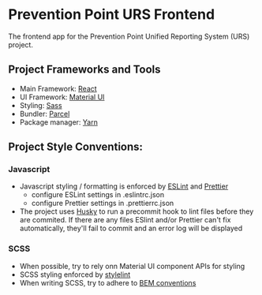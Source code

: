 # Prevention Point URS Frontend

The frontend app for the Prevention Point Unified Reporting System (URS) project.

## Project Frameworks and Tools

- Main Framework: [React](https://reactjs.org/)
- UI Framework: [Material UI](https://material-ui.com/)
- Styling: [Sass](https://sass-lang.com/)
- Bundler: [Parcel](https://parceljs.org/)
- Package manager: [Yarn](https://yarnpkg.com/)

## Project Style Conventions:

### Javascript

- Javascript styling / formatting is enforced by [ESLint](https://eslint.org/) and [Prettier](https://prettier.io/)
  - configure ESLint settings in .eslintrc.json
  - configure Prettier settings in .prettierrc.json
- The project uses [Husky](https://github.com/typicode/husky) to run a precommit hook to lint files before they are commited. If there are any files ESlint and/or Prettier can't fix automatically, they'll fail to commit and an error log will be displayed

### SCSS

- When possible, try to rely onn Material UI component APIs for styling
- SCSS styling enforced by [stylelint](https://stylelint.io/)
- When writing SCSS, try to adhere to [BEM conventions](http://getbem.com/)
